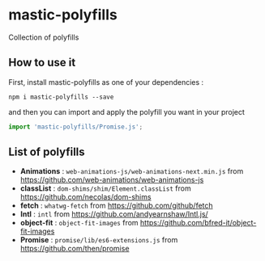 # mastic-polyfills

Collection of polyfills

## How to use it

First, install mastic-polyfills as one of your dependencies :

```
npm i mastic-polyfills --save
```

and then you can import and apply the polyfill you want in your project

```js
import 'mastic-polyfills/Promise.js';
```

## List of polyfills

* **Animations** : `web-animations-js/web-animations-next.min.js` from https://github.com/web-animations/web-animations-js
* **classList** : `dom-shims/shim/Element.classList` from https://github.com/necolas/dom-shims
* **fetch** : `whatwg-fetch` from https://github.com/github/fetch
* **Intl** : `intl` from https://github.com/andyearnshaw/Intl.js/
* **object-fit** : `object-fit-images` from https://github.com/bfred-it/object-fit-images
* **Promise** : `promise/lib/es6-extensions.js` from https://github.com/then/promise
